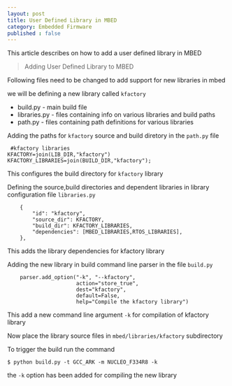 ```yaml
---
layout: post
title: User Defined Library in MBED
category: Embedded Firmware
published : false
---
```


This article describes on how to add a user defined library in MBED

> Adding User Defined Library to MBED 

Following files need to be changed to add support for new libraries in mbed

we will be defining a new library called `kfactory`

- build.py - main build file
- libraries.py - files containing info on various libraries and build paths
- path.py - files containing path definitions for various libraries

Adding the paths for `kfactory` source and build diretory in the `path.py` file

```
 #kfactory libraries
KFACTORY=join(LIB_DIR,"kfactory")
KFACTORY_LIBRARIES=join(BUILD_DIR,"kfactory");
```

This configures the build directory for `kfactory` library

Defining the source,build directories and dependent libraries in library configuration file `libraries.py`

```
    {
        "id": "kfactory",
        "source_dir": KFACTORY,
        "build_dir": KFACTORY_LIBRARIES,
        "dependencies": [MBED_LIBRARIES,RTOS_LIBRARIES],
    },
```

This adds the library dependencies for kfactory library

Adding the new library in build command line parser in the file `build.py`

```
    parser.add_option("-k", "--kfactory",
                      action="store_true",
                      dest="kfactory",
                      default=False,
                      help="Compile the kfactory library")
```

This add a new command line argument `-k` for compilation of kfactory library

Now place the library source files in `mbed/libraries/kfactory` subdirectory

To trigger the build run the command

```
$ python build.py -t GCC_ARK -m NUCLEO_F334R8 -k
```

the `-k` option has been added for compiling the new library



